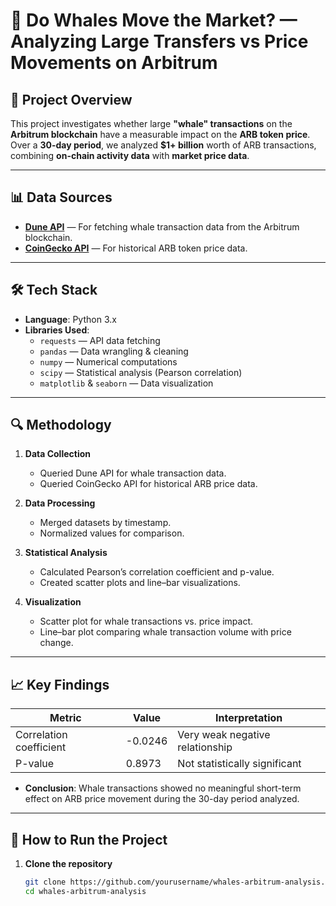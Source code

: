 # 🐋 Do Whales Move the Market? — Analyzing Large Transfers vs Price Movements on Arbitrum

## 📌 Project Overview
This project investigates whether large **"whale" transactions** on the **Arbitrum blockchain** have a measurable impact on the **ARB token price**.  
Over a **30-day period**, we analyzed **$1+ billion** worth of ARB transactions, combining **on-chain activity data** with **market price data**.

---

## 📊 Data Sources
- **[Dune API](https://dune.com/docs/api/)** — For fetching whale transaction data from the Arbitrum blockchain.  
- **[CoinGecko API](https://www.coingecko.com/en/api)** — For historical ARB token price data.

---

## 🛠️ Tech Stack
- **Language**: Python 3.x  
- **Libraries Used**:
  - `requests` — API data fetching  
  - `pandas` — Data wrangling & cleaning  
  - `numpy` — Numerical computations  
  - `scipy` — Statistical analysis (Pearson correlation)  
  - `matplotlib` & `seaborn` — Data visualization  

---

## 🔍 Methodology
1. **Data Collection**  
   - Queried Dune API for whale transaction data.  
   - Queried CoinGecko API for historical ARB price data.
   
2. **Data Processing**  
   - Merged datasets by timestamp.  
   - Normalized values for comparison.

3. **Statistical Analysis**  
   - Calculated Pearson’s correlation coefficient and p-value.  
   - Created scatter plots and line–bar visualizations.

4. **Visualization**  
   - Scatter plot for whale transactions vs. price impact.  
   - Line–bar plot comparing whale transaction volume with price change.

---

## 📈 Key Findings
| Metric                  | Value     | Interpretation                            |
|------------------------|-----------|--------------------------------------------|
| Correlation coefficient | -0.0246   | Very weak negative relationship           |
| P-value                 | 0.8973    | Not statistically significant              |

- **Conclusion**: Whale transactions showed no meaningful short-term effect on ARB price movement during the 30-day period analyzed.

---


## 🚀 How to Run the Project
1. **Clone the repository**  
   ```bash
   git clone https://github.com/yourusername/whales-arbitrum-analysis.git
   cd whales-arbitrum-analysis

